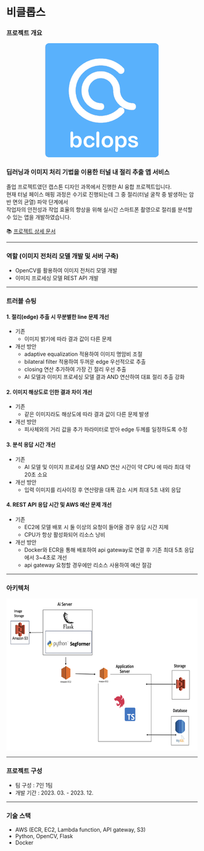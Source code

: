 # 비클롭스

### 프로젝트 개요

<p align="center">
  <img src="/statics/main.png" height=300>
</p>

### 딥러닝과 이미지 처리 기법을 이용한 터널 내 절리 추출 앱 서비스
졸업 프로젝트였던 캡스톤 디자인 과목에서 진행한 AI 융합 프로젝트입니다.<br>
현재 터널 페이스 매핑 과정은 수기로 진행되는데 그 중 절리(터널 굴착 중 발생하는 암반 면의 균열) 파악 단계에서 <br>
작업자의 안전성과 작업 효율의 향상을 위해 실시간 스마트폰 촬영으로 절리를 분석할 수 있는 앱을 개발하였습니다.
<br><br>
📚 <a href="https://baegopa.notion.site/2-fab23219dd4e4cd8a77936b7f9194830?pvs=4">프로젝트 상세 문서</a>

---
### 역할 (이미지 전처리 모델 개발 및 서버 구축)
- OpenCV를 활용하여 이미지 전처리 모델 개발
- 이미지 프로세싱 모델 REST API 개발

---
### 트러블 슈팅
#### 1. 절리(edge) 추출 시 무분별한 line 문제 개선
  - 기존
      - 이미지 밝기에 따라 결과 값이 다른 문제
  - 개선 방안
      - adaptive equalization 적용하여 이미지 명암비 조절
      - bilateral filter 적용하여 두꺼운 edge 우선적으로 추출
      - closing 연산 추가하여 가장 긴 절리 우선 추출
      - AI 모델과 이미지 프로세싱 모델 결과 AND 연산하여 대표 절리 추출 강화

#### 2. 이미지 해상도로 인한 결과 차이 개선
  - 기존
      - 같은 이미지라도 해상도에 따라 결과 값이 다른 문제 발생
  - 개선 방안
      - 피사체와의 거리 값을 추가 파라미터로 받아 edge 두께를 일정하도록 수정

#### 3. 분석 응답 시간 개선
  - 기존
      - AI 모델 및 이미지 프로세싱 모델 AND 연산 시간이 약 CPU 에 따라 최대 약 20초 소요
  - 개선 방안
      - 입력 이미지를 리사이징 후 연산량을 대폭 감소 시켜 최대 5초 내외 응답

#### 4. REST API 응답 시간 및 AWS 예산 문제 개선
  - 기존
      - EC2에 모델 배포 시 둘 이상의 요청이 들어올 경우 응답 시간 지체
      - CPU가 항상 활성화되어 리소스 낭비
  - 개선 방안
      - Docker와 ECR을 통해 배포하여 api gateway로 연결 후 기존 최대 5초 응답에서 3~4초로 개선
      - api gateway 요청할 경우에만 리소스 사용하여 예산 절감

---
### 아키텍처
<p align="center">
  <img src="/statics/architecture.png" height=400>
</p>

---
### 프로젝트 구성
- 팀 구성 : 7인 1팀 <br>
- 개발 기간 : <n>2023. 03. - 2023. 12. </n>

---
### 기술 스택
- AWS (ECR, EC2, Lambda function, API gateway, S3)
- Python, OpenCV, Flask
- Docker
